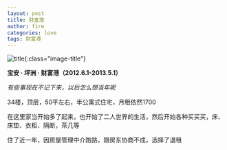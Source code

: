 ```yaml
---
layout: post
title: 财富港
author: fire
categories: love 
tags: 财富港
---
```


![title](https://image.sideproject.cn/titlex/titlex_107.jpg){:class="image-title"}

**宝安 · 坪洲 · 财富港（2012.6.1-2013.5.1）**

*有些事现在不记下来，以后怎么想当年呢*

34楼，顶层，50平左右，半公寓式住宅，月租依然1700

在这里家当开始多了起来，也开始了二人世界的生活，然后开始各种买买买，床、床垫、衣柜、隔断，茶几等

住了近一年，因房屋管理中介跑路，跟房东协商不成，选择了退租
